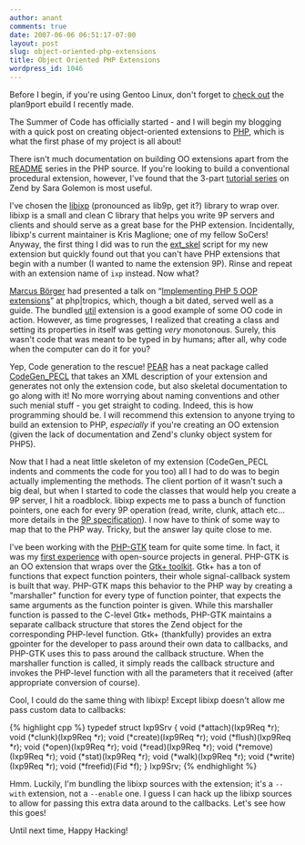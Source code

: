 ```yaml
---
author: anant
comments: true
date: 2007-06-06 06:51:17-07:00
layout: post
slug: object-oriented-php-extensions
title: Object Oriented PHP Extensions
wordpress_id: 1046
---
```


Before I begin, if you're using Gentoo Linux, don't forget to [check out](http://replay.waybackmachine.org/20070630070830/http://anant.wordpress.com/2007/05/30/experience-plan-9-on-linux/) the plan9port ebuild I recently made.

The Summer of Code has officially started - and I will begin my blogging with a quick post on creating object-oriented extensions to [PHP](http://replay.waybackmachine.org/20070630070830/http://www.php.net/), which is what the first phase of my project is all about!

There isn't much documentation on building OO extensions apart from the [README](http://replay.waybackmachine.org/20070630070830/http://cvs.php.net/viewvc.cgi/ZendEngine2/OBJECTS2_HOWTO?revision=1.6&view=markup) series in the PHP source. If you're looking to build a conventional procedural extension, however, I've found that the 3-part [tutorial series](http://replay.waybackmachine.org/20070630070830/http://devzone.zend.com/node/view/id/1021) on Zend by Sara Golemon is most useful.

I've chosen the [libixp](http://replay.waybackmachine.org/20070630070830/http://www.suckless.org/wiki/libs) (pronounced as lib9p, get it?) library to wrap over. libixp is a small and clean C library that helps you write 9P servers and clients and should serve as a great base for the PHP extension. Incidentally, libixp's current maintainer is Kris Maglione; one of my fellow SoCers! Anyway, the first thing I did was to run the [ext_skel](http://replay.waybackmachine.org/20070630070830/http://cvs.php.net/viewvc.cgi/php-src/ext/ext_skel?revision=1.49&view=markup) script for my new extension but quickly found out that you can't have PHP extensions that begin with a number (I wanted to name the extension 9P). Rinse and repeat with an extension name of `ixp` instead. Now what?

[Marcus Börger](http://replay.waybackmachine.org/20070630070830/http://marcus-boerger.de/) had presented a talk on “[Implementing PHP 5 OOP extensions](http://replay.waybackmachine.org/20070630070830/http://talks.somabo.de/200505_cancun_implementing_php5_oop_extensions.pdf)” at php|tropics, which, though a bit dated, served well as a guide. The bundled [util](http://replay.waybackmachine.org/20070630070830/http://somabo.de/php/ext/util/) extension is a good example of some OO code in action. However, as time progresses, I realized that creating a class and setting its properties in itself was getting *very* monotonous. Surely, this wasn't code that was meant to be typed in by humans; after all, why code when the computer can do it for you?

Yep, Code generation to the rescue! [PEAR](http://replay.waybackmachine.org/20070630070830/http://pear.php.net/) has a neat package called [CodeGen_PECL](http://replay.waybackmachine.org/20070630070830/http://pear.php.net/package/CodeGen_PECL) that takes an XML description of your extension and generates not only the extension code, but also skeletal documentation to go along with it! No more worrying about naming conventions and other such menial stuff - you get straight to coding. Indeed, this is how programming should be. I will recommend this extension to anyone trying to build an extension to PHP, *especially* if you're creating an OO extension (given the lack of documentation and Zend's clunky object system for PHP5).

Now that I had a neat little skeleton of my extension (CodeGen_PECL indents and comments the code for you too) all I had to do was to begin actually implementing the methods. The client portion of it wasn't such a big deal, but when I started to code the classes that would help you create a 9P server, I hit a roadblock. libixp expects me to pass a bunch of function pointers, one each for every 9P operation (read, write, clunk, attach etc… more details in the [9P specification](http://replay.waybackmachine.org/20070630070830/http://plan9.bell-labs.com/sys/man/5/INDEX.html)). I now have to think of some way to map that to the PHP way. Tricky, but the answer lay quite close to me.

I've been working with the [PHP-GTK](http://replay.waybackmachine.org/20070630070830/http://plan9.bell-labs.com/sys/man/5/INDEX.html) team for quite some time. In fact, it was my [first experience](http://replay.waybackmachine.org/20070630070830/http://marc.info/?l=php-gtk-doc&m=113199882219277&w=2) with open-source projects in general. PHP-GTK is an OO extension that wraps over the [Gtk+ toolkit](http://replay.waybackmachine.org/20070630070830/http://www.gtk.org/). Gtk+ has a ton of functions that expect function pointers, their whole signal-callback system is built that way. PHP-GTK maps this behavior to the PHP way by creating a "marshaller" function for every type of function pointer, that expects the same arguments as the function pointer is given. While this marshaller function is passed to the C-level Gtk+ methods, PHP-GTK maintains a separate callback structure that stores the Zend object for the corresponding PHP-level function. Gtk+ (thankfully) provides an extra gpointer for the developer to pass around their own data to callbacks, and PHP-GTK uses this to pass around the callback structure. When the marshaller function is called, it simply reads the callback structure and invokes the PHP-level function with all the parameters that it received (after appropriate conversion of course).

Cool, I could do the same thing with libixp! Except libixp doesn't allow me pass custom data to callbacks:

{% highlight cpp %}
typedef struct Ixp9Srv {
  void (*attach)(Ixp9Req *r);
  void (*clunk)(Ixp9Req *r);
  void (*create)(Ixp9Req *r);
  void (*flush)(Ixp9Req *r);
  void (*open)(Ixp9Req *r);
  void (*read)(Ixp9Req *r);
  void (*remove)(Ixp9Req *r);
  void (*stat)(Ixp9Req *r);
  void (*walk)(Ixp9Req *r);
  void (*write)(Ixp9Req *r);
  void (*freefid)(Fid *f);
} Ixp9Srv;
{% endhighlight %}

Hmm. Luckily, I'm bundling the libixp sources with the extension; it's a `--with` extension, not a `--enable` one. I guess I can hack up the libixp sources to allow for passing this extra data around to the callbacks. Let's see how this goes!

Until next time, Happy Hacking!

